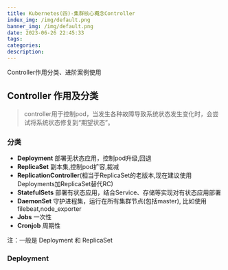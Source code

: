 ```yaml
---
title: Kubernetes(四)-集群核心概念Controller
index_img: /img/default.png
banner_img: /img/default.png
date: 2023-06-26 22:45:33
tags:
categories:
description:
---
```


Controller作用分类、进阶案例使用

<!-- more -->

## Controller 作用及分类

> controller用于控制pod，当发生各种故障导致系统状态发生变化时，会尝试将系统状态修复到“期望状态”。

### 分类

* **Deployment**   部署无状态应用，控制pod升级,回退
* **ReplicaSet**       副本集,控制pod扩容,裁减
* **ReplicationController**(相当于ReplicaSet的老版本,现在建议使用Deployments加ReplicaSet替代RC)
* **StatefulSets**     部署有状态应用，结合Service、存储等实现对有状态应用部署
* **DaemonSet**     守护进程集，运行在所有集群节点(包括master), 比如使用filebeat,node_exporter
* **Jobs**                  一次性
* **Cronjob**            周期性

注：一般是 Deployment 和 ReplicaSet

### Deployment
